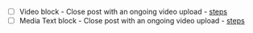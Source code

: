 - [ ] Video block - Close post with an ongoing video upload - [steps](https://github.com/wordpress-mobile/test-cases/blob/master/test-cases/gutenberg/video.md#tc005)	
- [ ] Media Text block - Close post with an ongoing video upload - [steps](https://github.com/wordpress-mobile/test-cases/blob/master/test-cases/gutenberg/media-text.md#tc004-v)
